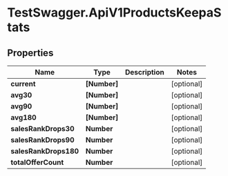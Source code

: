 # TestSwagger.ApiV1ProductsKeepaStats

## Properties

Name | Type | Description | Notes
------------ | ------------- | ------------- | -------------
**current** | **[Number]** |  | [optional] 
**avg30** | **[Number]** |  | [optional] 
**avg90** | **[Number]** |  | [optional] 
**avg180** | **[Number]** |  | [optional] 
**salesRankDrops30** | **Number** |  | [optional] 
**salesRankDrops90** | **Number** |  | [optional] 
**salesRankDrops180** | **Number** |  | [optional] 
**totalOfferCount** | **Number** |  | [optional] 


